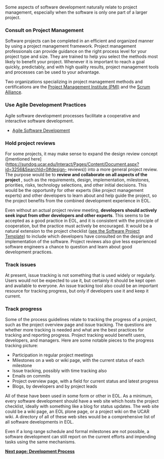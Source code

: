 Some aspects of software development naturally relate to project management,
especially when the software is only one part of a larger project.

### Consult on Project Management

Software projects can be completed in an efficient and organized manner by
using a project management framework. Project management professionals can
provide guidance on the right process level for your project type and size.
They are trained to help you select the methods most likely to benefit your
project. Whenever it is important to reach a goal quickly, predictably, and
with high quality results, project management tools and processes can be used
to your advantage.

Two organizations specializing in project management methods and
certifications are the [Project Management Institute
(PMI)](http://www.pmi.org/) and the [Scrum
Alliance](http://www.scrumalliance.org/).

### Use Agile Development Practices

Agile software development processes facilitate a cooperative and interactive
software development.

  - [Agile Software Development](https://www.eol.ucar.edu/content/agile-software-development)

### Hold project reviews

For some projects, it may make sense to expand the design review concept
([mentioned
here](https://sundog.ucar.edu/Interact/Pages/Content/Document.aspx?id=3256&SearchId=0#design-
reviews)) into a more general project review. The purpose would be to **review
and collaborate on all aspects of the project** , such as the requirements,
design, implementation, milestones, priorities, risks, technology selections,
and other initial decisions. This would be the opportunity for other experts
(like project management experts) and other developers to learn about and help
guide the project, so the project benefits from the combined development
experience in EOL.

Even without an actual project review meeting, **developers should actively
seek input from other developers and other experts**. This seems to be
accepted as a good practice in EOL, and it is consistent with the principle of
cooperation, but the practice must actively be encouraged. It would be a
natural extension to the project checklist ([see the Software Project
Template](https://sundog.ucar.edu/Interact/Pages/Content/Document.aspx?id=3263&SearchId=0))
to include which developers have consulted on the design and implementation of
the software. Project reviews also give less experienced software engineers a
chance to question and learn about good development practices.

### Track issues

At present, issue tracking is not something that is used widely or regularly.
Users would not be expected to use it, but certainly it should be kept open
and available to everyone. An issue tracking tool also could be an important
resource for tracking progress, but only if developers use it and keep it
current.

### Track progress

Some of the process guidelines relate to tracking the progress of a project,
such as the project overview page and issue tracking. The questions are
whether more tracking is needed and what are the best practices for tracking
and reporting progress. Project tracking would benefit users, developers, and
managers. Here are some notable pieces to the progress tracking picture:

  - Participation in regular project meetings
  - Milestones on a web or wiki page, with the current status of each milestone
  - Issue tracking, possibly with time tracking also
  - Emails on commits
  - Project overview page, with a field for current status and latest progress
  - Blogs, by developers and by project leads

All of these have been used in some form or other in EOL. As a minimum, every
software development should have a web site which hosts the project checklist,
ideally with something like a blog for status updates. The web site could be a
wiki page, an EOL plone page, or a project wiki on the UCAR wiki. A directory
of all of these web sites would be a comprehensive list of all software
developments in EOL.

Even if a long range schedule and formal milestones are not possible, a
software development can still report on the current efforts and impending
tasks using the same mechanisms.

[**Next page: Development
Process**](https://sundog.ucar.edu/Interact/Pages/Content/Document.aspx?id=3256&SearchId=0)

